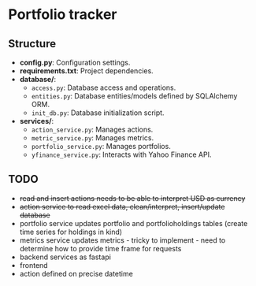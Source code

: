 
# Portfolio tracker

## Structure
- **config.py**: Configuration settings.
- **requirements.txt**: Project dependencies.
- **database/**: 
  - `access.py`: Database access and operations.
  - `entities.py`: Database entities/models defined by SQLAlchemy ORM.
  - `init_db.py`: Database initialization script.
- **services/**: 
  - `action_service.py`: Manages actions.
  - `metric_service.py`: Manages metrics.
  - `portfolio_service.py`: Manages portfolios.
  - `yfinance_service.py`: Interacts with Yahoo Finance API.

## TODO
 - ~~read and insert actions needs to be able to interpret USD as currency~~
 - ~~action service to read excel data, clean/interpret, insert/update database~~
 - portfolio service updates portfolio and portfolioholdings tables (create time series for holdings in kind)
 - metrics service updates metrics - tricky to implement - need to determine how to provide time frame for requests
 - backend services as fastapi 
 - frontend
 - action defined on precise datetime